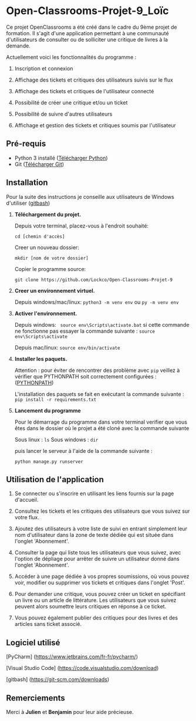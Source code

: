 # Open-Classrooms-Projet-9_Loïc

Ce projet OpenClassrooms a été créé dans le cadre du 9ème projet de formation. Il s'agit d'une application permettant à une communauté d'utilisateurs de consulter ou de solliciter une critique de livres à la demande.

Actuellement voici les fonctionnalités du programme : 

1. Inscription et connexion

2. Affichage des tickets et critiques des utilisateurs suivis sur le flux

3. Affichage des tickets et critiques de l'utilisateur connecté

4. Possibilité de créer une critique et/ou un ticket

5. Possibilité de suivre d'autres utilisateurs

6. Affichage et gestion des tickets et critiques soumis par l'utilisateur

## Pré-requis 

* Python 3 installé ([Télécharger Python](https://www.python.org/downloads/))
* Git ([Télécharger Git](https://github.com/))

## Installation

Pour la suite des instructions je conseille aux utilisateurs de Windows d'utiliser ([gitbash](https://git-scm.com/downloads))

1. **Téléchargement du projet.**


    Depuis votre terminal, placez-vous à l'endroit souhaité:
    
    ```cd [chemin d'accès]```  
    
    Creer un nouveau dossier:
    
    ```mkdir [nom de votre dossier]```

    Copier le programme source:

    ```git clone https://github.com/Lockco/Open-Classrooms-Projet-9```
    
2. **Creer un environnement virtuel.**

    Depuis windows/mac/linux: ```python3 -m venv env``` ou ```py -m venv env```
    
3. **Activer l'environnement.**
    
    Depuis windows: ``` source env\Scripts\activate.bat``` si cette commande ne fonctionne pas essayer la commande suivante : ```source env\Scripts\activate```
    
    Depuis mac/linux: ```source env/bin/activate```

4. **Installer les paquets.**

    Attention : pour éviter de rencontrer des problème avec ```pip``` veillez à vérifier que PYTHONPATH soit correctement configurées : 
    ([PYTHONPATH](https://datatofish.com/add-python-to-windows-path/))
    
    L'installation des paquets se fait en exécutant la commande suivante : ```pip install -r requirements.txt```
    
5. **Lancement du programme**

    Pour le démarrage du programme dans votre terminal verifier que vous êtes dans le dossier 
    où le projet a été cloné avec la commande suivante

    Sous linux : ```ls``` 
    Sous windows : ```dir```
    
    
    puis lancer le serveur à l'aide de la commande suivante :

    ```python manage.py runserver```

## Utilisation de l'application

1. Se connecter ou s'inscrire en utilisant les liens fournis sur la page d'accueil.

2. Consultez les tickets et les critiques des utilisateurs que vous suivez sur votre flux.

3. Ajoutez des utilisateurs à votre liste de suivi en entrant simplement leur nom d'utilisateur dans la zone de texte dédiée qui est située dans l'onglet 'Abonnement'.

4. Consulter la page qui liste tous les utilisateurs que vous suivez, avec l'option de dépliage pour arrêter de suivre un utilisateur donné dans l'onglet 'Abonnement'.

5. Accéder à une page dédiée à vos propres soumissions, où vous pouvez voir, modifier ou supprimer vos tickets et critiques dans l'onglet 'Post'.

6. Pour demander une critique, vous pouvez créer un ticket en spécifiant un livre ou un article de littérature. Les utilisateurs que vous suivez peuvent alors soumettre leurs critiques en réponse à ce ticket.

7. Vous pouvez également publier des critiques pour des livres et des articles sans ticket associé.

## Logiciel utilisé
[PyCharm] (https://www.jetbrains.com/fr-fr/pycharm/)

[Visual Studio Code] (https://code.visualstudio.com/download)

[gitbash] (https://git-scm.com/downloads)

## Remerciements

Merci à **Julien** et **Benjamin** pour leur aide précieuse.
